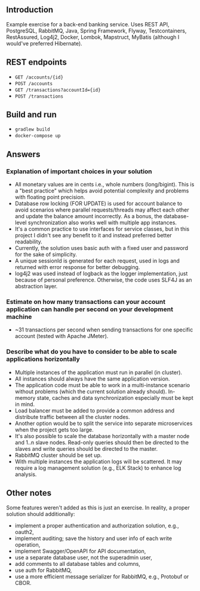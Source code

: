 ## Introduction
Example exercise for a back-end banking service. 
Uses REST API, PostgreSQL, RabbitMQ, Java, Spring Framework, Flyway, Testcontainers, RestAssured, Log4j2,
Docker, Lombok, Mapstruct, MyBatis (although I would've preferred Hibernate).

## REST endpoints
* ``GET /accounts/{id}``
* ``POST /accounts``
* ``GET /transactions?accountId={id}``
* ``POST /transactions``

## Build and run
* ``gradlew build``
* ``docker-compose up``

## Answers

### Explanation of important choices in your solution
* All monetary values are in cents i.e., whole numbers (long/bigint). 
  This is a "best practice" which helps avoid potential complexity and problems with floating point precision.
* Database row locking (FOR UPDATE) is used for account balance to avoid scenarios
  where parallel requests/threads may affect each other and update the balance amount incorrectly.
  As a bonus, the database-level synchronization also works well with multiple app instances.
* It's a common practice to use interfaces for service classes, but in this project I didn't see any benefit to it 
  and instead preferred better readability.
* Currently, the solution uses basic auth with a fixed user and password for the sake of simplicity.
* A unique sessionId is generated for each request, used in logs and returned with error response for better debugging.
* log4j2 was used instead of logback as the logger implementation, just because of personal preference. 
  Otherwise, the code uses SLF4J as an abstraction layer.

### Estimate on how many transactions can your account application can handle per second on your development machine
* ~31 transactions per second when sending transactions for one specific account (tested with Apache JMeter).

### Describe what do you have to consider to be able to scale applications horizontally
* Multiple instances of the application must run in parallel (in cluster). 
* All instances should always have the same application version.
* The application code must be able to work in a multi-instance scenario without problems (which the current solution already should).
  In-memory state, caches and data synchronization especially must be kept in mind.
* Load balancer must be added to provide a common address and distribute traffic between all the cluster nodes.
* Another option would be to split the service into separate microservices when the project gets too large.
* It's also possible to scale the database horizontally with a master node and 1..n slave nodes.
  Read-only queries should then be directed to the slaves and write queries should be directed to the master.
* RabbitMQ cluster should be set up.
* With multiple instances the application logs will be scattered. 
  It may require a log management solution (e.g., ELK Stack) to enhance log analysis.
  
## Other notes
Some features weren't added as this is just an exercise. In reality, a proper solution should additionally:
* implement a proper authentication and authorization solution, e.g., oauth2,
* implement auditing; save the history and user info of each write operation,
* implement Swagger/OpenAPI for API documentation,
* use a separate database user, not the superadmin user,
* add comments to all database tables and columns,
* use auth for RabbitMQ,
* use a more efficient message serializer for RabbitMQ, e.g., Protobuf or CBOR.
